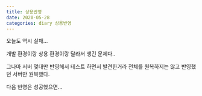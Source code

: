 ```yaml
---
title: 상용반영
date: 2020-05-28
categories: diary 상용반영
---
```


오늘도 역시 실패...

개발 환경이랑 상용 환경이랑 달라서 생긴 문제다..

그나마 서버 몇대만 반영헤서 테스트 하면서 발견한거라 전체를 원복하지는 않고 반영했던 서버만 원복했다.

다음 반영은 성공했으면...
